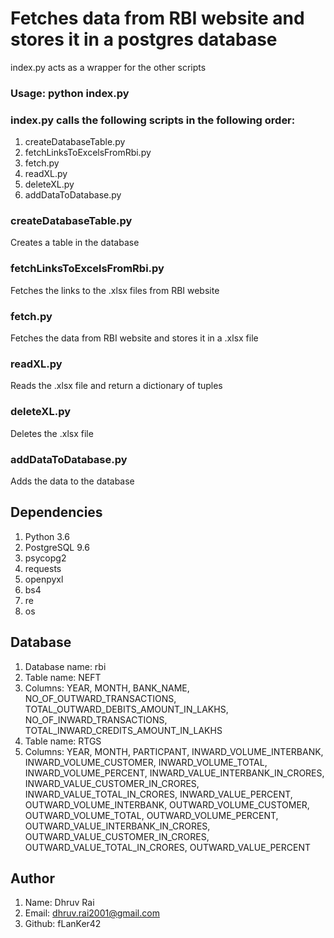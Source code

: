 # Fetches data from RBI website and stores it in a postgres database
index.py acts as a wrapper for the other scripts
### Usage: python index.py

### index.py calls the following scripts in the following order:
1. createDatabaseTable.py
2. fetchLinksToExcelsFromRbi.py
3. fetch.py
4. readXL.py
5. deleteXL.py
6. addDataToDatabase.py

### createDatabaseTable.py
Creates a table in the database

### fetchLinksToExcelsFromRbi.py
Fetches the links to the .xlsx files from RBI website

### fetch.py
Fetches the data from RBI website and stores it in a .xlsx file

### readXL.py
Reads the .xlsx file and return a dictionary of tuples

### deleteXL.py
Deletes the .xlsx file

### addDataToDatabase.py
Adds the data to the database

## Dependencies
1. Python 3.6
2. PostgreSQL 9.6
3. psycopg2
4. requests
5. openpyxl
6. bs4
7. re
8. os

## Database
1. Database name: rbi
2. Table name: NEFT
3. Columns: YEAR, MONTH, BANK_NAME, NO_OF_OUTWARD_TRANSACTIONS, TOTAL_OUTWARD_DEBITS_AMOUNT_IN_LAKHS, NO_OF_INWARD_TRANSACTIONS, TOTAL_INWARD_CREDITS_AMOUNT_IN_LAKHS
4. Table name: RTGS
5. Columns: YEAR, MONTH, PARTICPANT, INWARD_VOLUME_INTERBANK, INWARD_VOLUME_CUSTOMER, INWARD_VOLUME_TOTAL, INWARD_VOLUME_PERCENT, INWARD_VALUE_INTERBANK_IN_CRORES, INWARD_VALUE_CUSTOMER_IN_CRORES, INWARD_VALUE_TOTAL_IN_CRORES, INWARD_VALUE_PERCENT, OUTWARD_VOLUME_INTERBANK, OUTWARD_VOLUME_CUSTOMER, OUTWARD_VOLUME_TOTAL, OUTWARD_VOLUME_PERCENT, OUTWARD_VALUE_INTERBANK_IN_CRORES, OUTWARD_VALUE_CUSTOMER_IN_CRORES, OUTWARD_VALUE_TOTAL_IN_CRORES, OUTWARD_VALUE_PERCENT

## Author
1. Name: Dhruv Rai
2. Email: dhruv.rai2001@gmail.com
3. Github: fLanKer42

